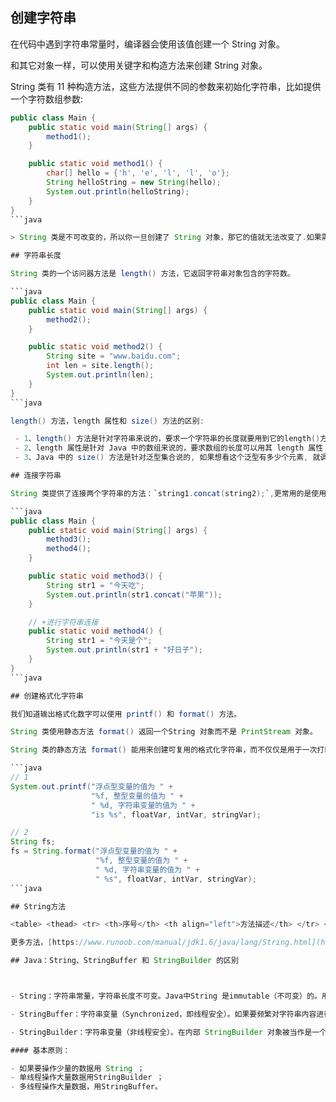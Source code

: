## 创建字符串

在代码中遇到字符串常量时，编译器会使用该值创建一个 String 对象。

和其它对象一样，可以使用关键字和构造方法来创建 String 对象。

String 类有 11 种构造方法，这些方法提供不同的参数来初始化字符串，比如提供一个字符数组参数:

````java
public class Main {
    public static void main(String[] args) {
        method1();
    }

    public static void method1() {
        char[] hello = {'h', 'e', 'l', 'l', 'o'};
        String helloString = new String(hello);
        System.out.println(helloString);
    }
}
```java

> String 类是不可改变的，所以你一旦创建了 String 对象，那它的值就无法改变了.如果需要对字符串做很多修改，那么应该选择使用 StringBuffer & StringBuilder 类。

## 字符串长度

String 类的一个访问器方法是 length() 方法，它返回字符串对象包含的字符数。

```java
public class Main {
    public static void main(String[] args) {
        method2();
    }

    public static void method2() {
        String site = "www.baidu.com";
        int len = site.length();
        System.out.println(len);
    }
}
```java

length() 方法，length 属性和 size() 方法的区别:

 - 1、length() 方法是针对字符串来说的，要求一个字符串的长度就要用到它的length()方法；
 - 2、length 属性是针对 Java 中的数组来说的，要求数组的长度可以用其 length 属性；
 - 3、Java 中的 size() 方法是针对泛型集合说的, 如果想看这个泛型有多少个元素, 就调用此方法来查看!

## 连接字符串

String 类提供了连接两个字符串的方法：`string1.concat(string2);`,更常用的是使用'+'操作符来连接字符串

```java
public class Main {
    public static void main(String[] args) {
        method3();
        method4();
    }

    public static void method3() {
        String str1 = "今天吃";
        System.out.println(str1.concat("苹果"));
    }

    // +进行字符串连接
    public static void method4() {
        String str1 = "今天是个";
        System.out.println(str1 + "好日子");
    }
}
```java

## 创建格式化字符串

我们知道输出格式化数字可以使用 printf() 和 format() 方法。

String 类使用静态方法 format() 返回一个String 对象而不是 PrintStream 对象。

String 类的静态方法 format() 能用来创建可复用的格式化字符串，而不仅仅是用于一次打印输出。

```java
// 1
System.out.printf("浮点型变量的值为 " +
                  "%f, 整型变量的值为 " +
                  " %d, 字符串变量的值为 " +
                  "is %s", floatVar, intVar, stringVar);

// 2
String fs;
fs = String.format("浮点型变量的值为 " +
                   "%f, 整型变量的值为 " +
                   " %d, 字符串变量的值为 " +
                   " %s", floatVar, intVar, stringVar);
```java

## String方法

<table> <thead> <tr> <th>序号</th> <th align="left">方法描述</th> </tr> </thead> <tbody><tr> <td>1</td> <td align="left"><a href="/tutorial/10001/57420436c55040b2bae47f61e307bc28" target="_blank">char charAt(int index)</a> 返回指定索引处的 char 值。</td> </tr> <tr> <td>2</td> <td align="left"><a href="/tutorial/10001/9f204dbf94a144e49e2a1aea761335d7" target="_blank">int compareTo(Object o)</a> 把这个字符串和另一个对象比较。</td> </tr> <tr> <td>3</td> <td align="left"><a href="/tutorial/10001/9f204dbf94a144e49e2a1aea761335d7" target="_blank">int compareTo(String anotherString)</a> 按字典顺序比较两个字符串。</td> </tr> <tr> <td>4</td> <td align="left"><a href="/tutorial/10001/86b49fd9311045bab91d58ec15ff683f" target="_blank">int compareToIgnoreCase(String str)</a> 按字典顺序比较两个字符串，不考虑大小写。</td> </tr> <tr> <td>5</td> <td align="left"><a href="/tutorial/10001/abb27a6c3f5c425e9988d6646df98675" target="_blank">String concat(String str)</a> 将指定字符串连接到此字符串的结尾。</td> </tr> <tr> <td>6</td> <td align="left"><a href="/tutorial/10001/f2301f9c3c0c457e8694dc9baf0b09e2" target="_blank">boolean contentEquals(StringBuffer sb)</a> 当且仅当字符串与指定的StringBuffer有相同顺序的字符时候返回真。</td> </tr> <tr> <td>7</td> <td align="left"><a href="/tutorial/10001/68c65730913a47b7be2eda197c193455" target="_blank">static String copyValueOf(char[] data)</a> 返回指定数组中表示该字符序列的 String。</td> </tr> <tr> <td>8</td> <td align="left"><a href="/tutorial/10001/68c65730913a47b7be2eda197c193455" target="_blank">static String copyValueOf(char[] data, int offset, int count)</a> 返回指定数组中表示该字符序列的 String。</td> </tr> <tr> <td>9</td> <td align="left"><a href="/tutorial/10001/727ec08e7ef54143be8d61ca13152119" target="_blank">boolean endsWith(String suffix)</a> 测试此字符串是否以指定的后缀结束。</td> </tr> <tr> <td>10</td> <td align="left"><a href="/tutorial/10001/416c763de4fa49b6a3b4940f4e6c3727" target="_blank">boolean equals(Object anObject)</a> 将此字符串与指定的对象比较。</td> </tr> <tr> <td>11</td> <td align="left"><a href="/tutorial/10001/b6775e64f52d420dba7ecccc515b6d66" target="_blank">boolean equalsIgnoreCase(String anotherString)</a> 将此 String 与另一个 String 比较，不考虑大小写。</td> </tr> <tr> <td>12</td> <td align="left"><a href="/tutorial/10001/35a74216bb2c4817b59885987244f2e3" target="_blank">byte[] getBytes()</a>  使用平台的默认字符集将此 String 编码为 byte 序列，并将结果存储到一个新的 byte 数组中。</td> </tr> <tr> <td>13</td> <td align="left"><a href="/tutorial/10001/35a74216bb2c4817b59885987244f2e3" target="_blank">byte[] getBytes(String charsetName)</a> 使用指定的字符集将此 String 编码为 byte 序列，并将结果存储到一个新的 byte 数组中。</td> </tr> <tr> <td>14</td> <td align="left"><a href="/tutorial/10001/082e32c35f2042bd9daa5006deacf8ea" target="_blank">void getChars(int srcBegin, int srcEnd, char[] dst, int dstBegin)</a> 将字符从此字符串复制到目标字符数组。</td> </tr> <tr> <td>15</td> <td align="left"><a href="/tutorial/10001/bd6c0aa7f00e4f6fbd3518eaf8d52b71" target="_blank">int hashCode()</a> 返回此字符串的哈希码。</td> </tr> <tr> <td>16</td> <td align="left"><a href="/tutorial/10001/22c16f81651c41b8aefd9ce815881357" target="_blank">int indexOf(int ch)</a> 返回指定字符在此字符串中第一次出现处的索引。</td> </tr> <tr> <td>17</td> <td align="left"><a href="/tutorial/10001/22c16f81651c41b8aefd9ce815881357" target="_blank">int indexOf(int ch, int fromIndex)</a> 返回在此字符串中第一次出现指定字符处的索引，从指定的索引开始搜索。</td> </tr> <tr> <td>18</td> <td align="left"><a href="/tutorial/10001/22c16f81651c41b8aefd9ce815881357" target="_blank">int indexOf(String str)</a>  返回指定子字符串在此字符串中第一次出现处的索引。</td> </tr> <tr> <td>19</td> <td align="left"><a href="/tutorial/10001/22c16f81651c41b8aefd9ce815881357" target="_blank">int indexOf(String str, int fromIndex)</a> 返回指定子字符串在此字符串中第一次出现处的索引，从指定的索引开始。</td> </tr> <tr> <td>20</td> <td align="left"><a href="/tutorial/10001/5351fc0462964dceb67bea2968f10612" target="_blank">String intern()</a>  返回字符串对象的规范化表示形式。</td> </tr> <tr> <td>21</td> <td align="left"><a href="/tutorial/10001/727e8ca880dc4f2c9475b7120232ba8a" target="_blank">int lastIndexOf(int ch)</a>  返回指定字符在此字符串中最后一次出现处的索引。</td> </tr> <tr> <td>22</td> <td align="left"><a href="/tutorial/10001/727e8ca880dc4f2c9475b7120232ba8a" target="_blank">int lastIndexOf(int ch, int fromIndex)</a> 返回指定字符在此字符串中最后一次出现处的索引，从指定的索引处开始进行反向搜索。</td> </tr> <tr> <td>23</td> <td align="left"><a href="/tutorial/10001/727e8ca880dc4f2c9475b7120232ba8a" target="_blank">int lastIndexOf(String str)</a> 返回指定子字符串在此字符串中最右边出现处的索引。</td> </tr> <tr> <td>24</td> <td align="left"><a href="/tutorial/10001/727e8ca880dc4f2c9475b7120232ba8a" target="_blank">int lastIndexOf(String str, int fromIndex)</a>  返回指定子字符串在此字符串中最后一次出现处的索引，从指定的索引开始反向搜索。</td> </tr> <tr> <td>25</td> <td align="left"><a href="/tutorial/10001/df47315427264f6a8125911bde82e62c" target="_blank">int length()</a> 返回此字符串的长度。</td> </tr> <tr> <td>26</td> <td align="left"><a href="/tutorial/10001/0a6d84ac7b16496da8a19d274c42bb48" target="_blank">boolean matches(String regex)</a> 告知此字符串是否匹配给定的正则表达式。</td> </tr> <tr> <td>27</td> <td align="left"><a href="/tutorial/10001/434414e45e8b4174b4cfe7428981c75c" target="_blank">boolean regionMatches(boolean ignoreCase, int toffset, String other, int ooffset, int len)</a> 测试两个字符串区域是否相等。</td> </tr> <tr> <td>28</td> <td align="left"><a href="/tutorial/10001/434414e45e8b4174b4cfe7428981c75c" target="_blank">boolean regionMatches(int toffset, String other, int ooffset, int len)</a> 测试两个字符串区域是否相等。</td> </tr> <tr> <td>29</td> <td align="left"><a href="/tutorial/10001/e685c458cd8941e38ad7e289c36ab13a" target="_blank">String replace(char oldChar, char newChar)</a> 返回一个新的字符串，它是通过用 newChar 替换此字符串中出现的所有 oldChar 得到的。</td> </tr> <tr> <td>30</td> <td align="left"><a href="/tutorial/10001/d2c4bcab7cee44d9bbb01afff83578d8" target="_blank">String replaceAll(String regex, String replacement)</a> 使用给定的 replacement 替换此字符串所有匹配给定的正则表达式的子字符串。</td> </tr> <tr> <td>31</td> <td align="left"><a href="/tutorial/10001/3d5d53674c6e440485539f7ef9aa48e2" target="_blank">String replaceFirst(String regex, String replacement)</a>  使用给定的 replacement 替换此字符串匹配给定的正则表达式的第一个子字符串。</td> </tr> <tr> <td>32</td> <td align="left"><a href="/tutorial/10001/84aa81e9342b43c29787cd6bea756b8e" target="_blank">String[] split(String regex)</a> 根据给定正则表达式的匹配拆分此字符串。</td> </tr> <tr> <td>33</td> <td align="left"><a href="/tutorial/10001/84aa81e9342b43c29787cd6bea756b8e" target="_blank">String[] split(String regex, int limit)</a> 根据匹配给定的正则表达式来拆分此字符串。</td> </tr> <tr> <td>34</td> <td align="left"><a href="/tutorial/10001/9136e0b21b264725949734623c59cf9d" target="_blank">boolean startsWith(String prefix)</a> 测试此字符串是否以指定的前缀开始。</td> </tr> <tr> <td>35</td> <td align="left"><a href="/tutorial/10001/9136e0b21b264725949734623c59cf9d" target="_blank">boolean startsWith(String prefix, int toffset)</a> 测试此字符串从指定索引开始的子字符串是否以指定前缀开始。</td> </tr> <tr> <td>36</td> <td align="left"><a href="/tutorial/10001/0a5d73cbeec84057a81d3dc2457cad2a" target="_blank">CharSequence subSequence(int beginIndex, int endIndex)</a>  返回一个新的字符序列，它是此序列的一个子序列。</td> </tr> <tr> <td>37</td> <td align="left"><a href="/tutorial/10001/eb8b6ed9247e4255b5945a4d0fd1dda8" target="_blank">String substring(int beginIndex)</a> 返回一个新的字符串，它是此字符串的一个子字符串。</td> </tr> <tr> <td>38</td> <td align="left"><a href="/tutorial/10001/eb8b6ed9247e4255b5945a4d0fd1dda8" target="_blank">String substring(int beginIndex, int endIndex)</a> 返回一个新字符串，它是此字符串的一个子字符串。</td> </tr> <tr> <td>39</td> <td align="left"><a href="/tutorial/10001/5db0efd2e8704988ab7610e5e4d4e314" target="_blank">char[] toCharArray()</a> 将此字符串转换为一个新的字符数组。</td> </tr> <tr> <td>40</td> <td align="left"><a href="/tutorial/10001/954a2d3e8049414286bf16f4583decdd" target="_blank">String toLowerCase()</a> 使用默认语言环境的规则将此 String 中的所有字符都转换为小写。</td> </tr> <tr> <td>41</td> <td align="left"><a href="/tutorial/10001/954a2d3e8049414286bf16f4583decdd" target="_blank">String toLowerCase(Locale locale)</a>  使用给定 Locale 的规则将此 String 中的所有字符都转换为小写。</td> </tr> <tr> <td>42</td> <td align="left"><a href="/tutorial/10001/806cd8280f124065a54d262ed4b04468" target="_blank">String toString()</a>  返回此对象本身（它已经是一个字符串！）。</td> </tr> <tr> <td>43</td> <td align="left"><a href="/tutorial/10001/335b543bb6e547cb8c20eb670cf6aedc" target="_blank">String toUpperCase()</a> 使用默认语言环境的规则将此 String 中的所有字符都转换为大写。</td> </tr> <tr> <td>44</td> <td align="left"><a href="/tutorial/10001/335b543bb6e547cb8c20eb670cf6aedc" target="_blank">String toUpperCase(Locale locale)</a> 使用给定 Locale 的规则将此 String 中的所有字符都转换为大写。</td> </tr> <tr> <td>45</td> <td align="left"><a href="/tutorial/10001/46b58aa6dab648aca6d14291e4f3c761" target="_blank">String trim()</a> 返回字符串的副本，忽略前导空白和尾部空白。</td> </tr> <tr> <td>46</td> <td align="left"><a href="/tutorial/10001/344e1dc1dbe2430f8626efb75a3db807" target="_blank">static String valueOf(primitive data type x)</a> 返回给定data type类型x参数的字符串表示形式。</td> </tr> </tbody></table>

更多方法，[https://www.runoob.com/manual/jdk1.6/java/lang/String.html](https://www.runoob.com/manual/jdk1.6/java/lang/String.html)

## Java：String、StringBuffer 和 StringBuilder 的区别



- String：字符串常量，字符串长度不可变。Java中String 是immutable（不可变）的。用于存放字符的数组被声明为final的，因此只能赋值一次，不可再更改。

- StringBuffer：字符串变量（Synchronized，即线程安全）。如果要频繁对字符串内容进行修改，出于效率考虑最好使用 StringBuffer，如果想转成 String 类型，可以调用 StringBuffer 的 toString() 方法。Java.lang.StringBuffer 线程安全的可变字符序列。在任意时间点上它都包含某种特定的字符序列，但通过某些方法调用可以改变该序列的长度和内容。可将字符串缓冲区安全地用于多个线程。

- StringBuilder：字符串变量（非线程安全）。在内部 StringBuilder 对象被当作是一个包含字符序列的变长数组。

#### 基本原则：

- 如果要操作少量的数据用 String ；
- 单线程操作大量数据用StringBuilder ；
- 多线程操作大量数据，用StringBuffer。
````
